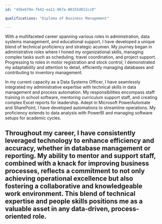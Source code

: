 ```yaml
---
id: "456ebf0e-fb42-ea11-967a-00155d012cc0"

qualifications: "Diploma of Business Management"

---
```

With a multifaceted career spanning various roles in administration, data systems management, and educational support, I have developed a unique blend of technical proficiency and strategic acumen. My journey began in administrative roles where I honed my organizational skills, managing complex tasks such as scheduling, travel coordination, and project support. Progressing to roles in motor registration and stock control, I demonstrated my adaptability and attention to detail, efficiently managing databases and contributing to inventory management.

In my current capacity as a Data Systems Officer, I have seamlessly integrated my administrative expertise with technical skills in data management and process automation. My responsibilities encompass staff training in school software, mentoring curriculum support staff, and creating complex Excel reports for leadership. Adept in Microsoft PowerAutomate and SharePoint, I have developed automations to streamline operations. My proficiency extends to data analysis with PowerBI and managing software setups for academic cycles.

Throughout my career, I have consistently leveraged technology to enhance efficiency and accuracy, whether in database management or reporting. My ability to mentor and support staff, combined with a knack for improving business processes, reflects a commitment to not only achieving operational excellence but also fostering a collaborative and knowledgeable work environment. This blend of technical expertise and people skills positions me as a valuable asset in any data-driven, process-oriented role.
---